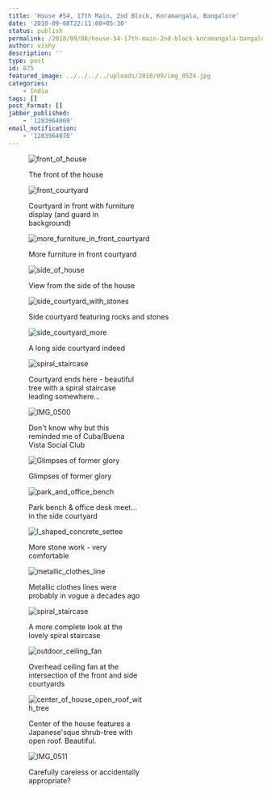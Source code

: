 ```yaml
---
title: 'House #54, 17th Main, 2nd Block, Koramangala, Bangalore'
date: '2010-09-08T22:11:08+05:30'
status: publish
permalink: /2010/09/08/house-54-17th-main-2nd-block-koramangala-bangalore
author: vishy
description: ''
type: post
id: 875
featured_image: ../../../../uploads/2010/09/img_0524.jpg
categories: 
    - India
tags: []
post_format: []
jabber_published:
    - '1283964069'
email_notification:
    - '1283964070'
---
```

<figure aria-describedby="caption-attachment-876" class="wp-caption alignleft" id="attachment_876" style="width: 300px">

![](../../../../uploads/2010/09/img_0524.jpg "front_of_house")<figcaption class="wp-caption-text" id="caption-attachment-876">The front of the house</figcaption></figure>

<figure aria-describedby="caption-attachment-877" class="wp-caption alignleft" id="attachment_877" style="width: 225px">

![](../../../../uploads/2010/09/img_0522.jpg "front_courtyard")<figcaption class="wp-caption-text" id="caption-attachment-877">Courtyard in front with furniture display (and guard in background)</figcaption></figure>

<figure aria-describedby="caption-attachment-878" class="wp-caption alignleft" id="attachment_878" style="width: 300px">

![](../../../../uploads/2010/09/img_0519.jpg "more_furniture_in_front_courtyard")<figcaption class="wp-caption-text" id="caption-attachment-878">More furniture in front courtyard</figcaption></figure>

<figure aria-describedby="caption-attachment-879" class="wp-caption alignleft" id="attachment_879" style="width: 300px">

![](../../../../uploads/2010/09/img_0514.jpg "side_of_house")<figcaption class="wp-caption-text" id="caption-attachment-879">View from the side of the house</figcaption></figure>

<figure aria-describedby="caption-attachment-880" class="wp-caption alignleft" id="attachment_880" style="width: 300px">

![](../../../../uploads/2010/09/img_0499.jpg "side_courtyard_with_stones")<figcaption class="wp-caption-text" id="caption-attachment-880">Side courtyard featuring rocks and stones</figcaption></figure>

<figure aria-describedby="caption-attachment-881" class="wp-caption alignleft" id="attachment_881" style="width: 225px">

![](../../../../uploads/2010/09/img_0506.jpg "side_courtyard_more")<figcaption class="wp-caption-text" id="caption-attachment-881">A long side courtyard indeed</figcaption></figure>

<figure aria-describedby="caption-attachment-882" class="wp-caption alignleft" id="attachment_882" style="width: 225px">

![](../../../../uploads/2010/09/img_0497.jpg "spiral_staircase")<figcaption class="wp-caption-text" id="caption-attachment-882">Courtyard ends here - beautiful tree with a spiral staircase leading somewhere...</figcaption></figure>

<figure aria-describedby="caption-attachment-883" class="wp-caption alignleft" id="attachment_883" style="width: 225px">

![](../../../../uploads/2010/09/img_0500.jpg "IMG_0500")<figcaption class="wp-caption-text" id="caption-attachment-883">Don't know why but this reminded me of Cuba/Buena Vista Social Club</figcaption></figure>

<figure aria-describedby="caption-attachment-884" class="wp-caption alignleft" id="attachment_884" style="width: 225px">

![](../../../../uploads/2010/09/img_0502.jpg "Glimpses of former glory")<figcaption class="wp-caption-text" id="caption-attachment-884">Glimpses of former glory</figcaption></figure>

<figure aria-describedby="caption-attachment-885" class="wp-caption alignleft" id="attachment_885" style="width: 225px">

![](../../../../uploads/2010/09/img_0503.jpg "park_and_office_bench")<figcaption class="wp-caption-text" id="caption-attachment-885">Park bench &amp; office desk meet... in the side courtyard</figcaption></figure>

<figure aria-describedby="caption-attachment-886" class="wp-caption alignleft" id="attachment_886" style="width: 225px">

![](../../../../uploads/2010/09/img_0504.jpg "l_shaped_concrete_settee")<figcaption class="wp-caption-text" id="caption-attachment-886">More stone work - very comfortable</figcaption></figure>

<figure aria-describedby="caption-attachment-887" class="wp-caption alignleft" id="attachment_887" style="width: 225px">

![](../../../../uploads/2010/09/img_0505.jpg "metallic_clothes_line")<figcaption class="wp-caption-text" id="caption-attachment-887">Metallic clothes lines were probably in vogue a decades ago</figcaption></figure>

<figure aria-describedby="caption-attachment-888" class="wp-caption alignleft" id="attachment_888" style="width: 225px">

![](../../../../uploads/2010/09/img_0507.jpg "spiral_staircase")<figcaption class="wp-caption-text" id="caption-attachment-888">A more complete look at the lovely spiral staircase</figcaption></figure>

<figure aria-describedby="caption-attachment-889" class="wp-caption alignleft" id="attachment_889" style="width: 225px">

![](../../../../uploads/2010/09/img_0509.jpg "outdoor_ceiling_fan")<figcaption class="wp-caption-text" id="caption-attachment-889">Overhead ceiling fan at the intersection of the front and side courtyards</figcaption></figure>

<figure aria-describedby="caption-attachment-890" class="wp-caption alignleft" id="attachment_890" style="width: 225px">

![](../../../../uploads/2010/09/img_0515.jpg "center_of_house_open_roof_with_tree")<figcaption class="wp-caption-text" id="caption-attachment-890">Center of the house features a Japanese'sque shrub-tree with open roof. Beautiful.</figcaption></figure>

<figure aria-describedby="caption-attachment-891" class="wp-caption alignleft" id="attachment_891" style="width: 225px">

![](../../../../uploads/2010/09/img_0511.jpg "IMG_0511")<figcaption class="wp-caption-text" id="caption-attachment-891">Carefully careless or accidentally appropriate?</figcaption></figure>

